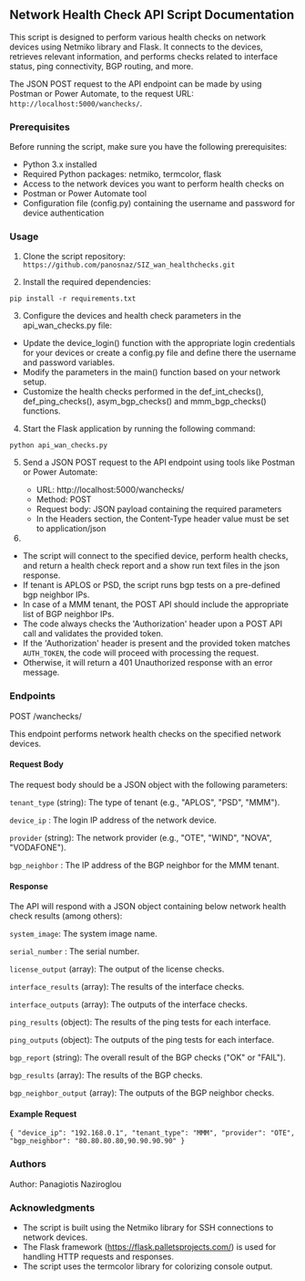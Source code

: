 ## **Network Health Check API Script Documentation** 

This script is designed to perform various health checks on network devices using Netmiko library and Flask. 
It connects to the devices, retrieves relevant information, and performs checks related to interface status, ping connectivity, BGP routing, and more.

The JSON POST request to the API endpoint can be made by using Postman or Power Automate, to the request URL: `http://localhost:5000/wanchecks/`. 


### **Prerequisites** 

Before running the script, make sure you have the following prerequisites:

- Python 3.x installed
- Required Python packages: netmiko, termcolor, flask
- Access to the network devices you want to perform health checks on
- Postman or Power Automate tool
- Configuration file (config.py) containing the username and password for device authentication

### **Usage** 

1. Clone the script repository:
`https://github.com/panosnaz/SIZ_wan_healthchecks.git`

2. Install the required dependencies:

`pip install -r requirements.txt`

3. Configure the devices and health check parameters in the api_wan_checks.py file:

- Update the device_login() function with the appropriate login credentials for your devices or create a config.py file and define there the username and password variables.
- Modify the parameters in the main() function based on your network setup.
- Customize the health checks performed in the def_int_checks(), def_ping_checks(), asym_bgp_checks() and mmm_bgp_checks() functions.

4. Start the Flask application by running the following command:

`python api_wan_checks.py`

5. Send a JSON POST request to the API endpoint using tools like Postman or Power Automate:

	- URL: http://localhost:5000/wanchecks/
	- Method: POST
	- Request body: JSON payload containing the required parameters
	- In the Headers section, the Content-Type header value must be set to application/json 

6. 
- The script will connect to the specified device, perform health checks, and return a health check report and a show run text files in the json response.
- If tenant is APLOS or PSD, the script runs bgp tests on a pre-defined bgp neighbor IPs. 
- In case of a MMM tenant, the POST API should include the appropriate list of BGP neighbor IPs.
- The code always checks the 'Authorization' header upon a POST API call and validates the provided token. 
- If the 'Authorization' header is present and the provided token matches `AUTH_TOKEN`, the code will proceed with processing the request. 
- Otherwise, it will return a 401 Unauthorized response with an error message.


	
### **Endpoints**

POST /wanchecks/

This endpoint performs network health checks on the specified network devices.

#### **Request Body**

The request body should be a JSON object with the following parameters:

`tenant_type` (string): The type of tenant (e.g., "APLOS", "PSD", "MMM").

`device_ip` : The login IP address of the network device.

`provider` (string): The network provider (e.g., "OTE", "WIND", "NOVA", "VODAFONE").

`bgp_neighbor` : The IP address of the BGP neighbor for the MMM tenant.


#### **Response**

The API will respond with a JSON object containing below network health check results (among others):

`system_image`: The system image name.

`serial_number` : The serial number.

`license_output` (array): The output of the license checks.

`interface_results` (array): The results of the interface checks.

`interface_outputs` (array): The outputs of the interface checks.

`ping_results` (object): The results of the ping tests for each interface.

`ping_outputs` (object): The outputs of the ping tests for each interface.

`bgp_report` (string): The overall result of the BGP checks ("OK" or "FAIL").

`bgp_results` (array): The results of the BGP checks.

`bgp_neighbor_output` (array): The outputs of the BGP neighbor checks.


#### **Example Request** 

`
{
  "device_ip": "192.168.0.1",
  "tenant_type": "MMM",
  "provider": "OTE",
  "bgp_neighbor": "80.80.80.80,90.90.90.90"
}
`


### **Authors** 

Author: Panagiotis Naziroglou

### **Acknowledgments** 

- The script is built using the Netmiko library for SSH connections to network devices.
- The Flask framework (https://flask.palletsprojects.com/) is used for handling HTTP requests and responses.
- The script uses the termcolor library for colorizing console output.
